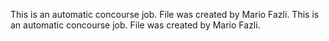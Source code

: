 This is an automatic concourse job. File was created by Mario Fazli.
This is an automatic concourse job. File was created by Mario Fazli.
